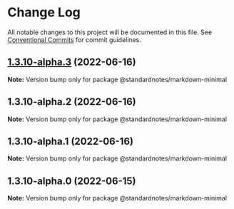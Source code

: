 # Change Log

All notable changes to this project will be documented in this file.
See [Conventional Commits](https://conventionalcommits.org) for commit guidelines.

## [1.3.10-alpha.3](https://github.com/standardnotes/app/compare/@standardnotes/markdown-minimal@1.3.10-alpha.2...@standardnotes/markdown-minimal@1.3.10-alpha.3) (2022-06-16)

**Note:** Version bump only for package @standardnotes/markdown-minimal

## 1.3.10-alpha.2 (2022-06-16)

**Note:** Version bump only for package @standardnotes/markdown-minimal

## 1.3.10-alpha.1 (2022-06-16)

**Note:** Version bump only for package @standardnotes/markdown-minimal

## 1.3.10-alpha.0 (2022-06-15)

**Note:** Version bump only for package @standardnotes/markdown-minimal
